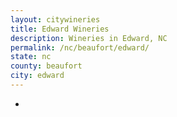 ```yaml
---
layout: citywineries
title: Edward Wineries
description: Wineries in Edward, NC
permalink: /nc/beaufort/edward/
state: nc
county: beaufort
city: edward
---
```

-
